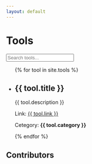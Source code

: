 ```yaml
---
layout: default
---
```


<h1>Tools</h1>

<input type="text" id="search-box" placeholder="Search tools...">

<ul id="tools-list">
  {% for tool in site.tools %}
    <li class="tool-item">
      <h2>{{ tool.title }}</h2>
      <p>{{ tool.description }}</p>
      <p>Link: <a href="{{ tool.link }}">{{ tool.link }}</a></p>
      <p>Cetegory: <strong>{{ tool.category }}</strong></p>
    </li>
  {% endfor %}
</ul>

<script src="{{ site.baseurl }}/assets/js/search.js"></script>

<h2>Contributors</h2>

<ul id="contributors-list"></ul>

<script>
  const repoOwner = "UCT-datastewardship";  // Change this
  const repoName = "UCT-datastewardship.github.io";  // Change this
  const sinceDate = "2025-01-01T00:00:00Z";  // Filter from this date forward

  async function fetchContributorsSinceDate() {
    try {
      const response = await fetch(`https://api.github.com/repos/${repoOwner}/${repoName}/commits?since=${sinceDate}`);
      const commits = await response.json();

      let contributors = new Map();  // Store users and first commit date

      for (const commit of commits) {
        const author = commit.author;
        if (author && !contributors.has(author.login)) {
          contributors.set(author.login, {
            username: author.login,
            profile: author.html_url,
            firstCommitDate: commit.commit.author.date
          });
        }
      }

      const list = document.getElementById("contributors-list");
      list.innerHTML = "";

      contributors.forEach(user => {
        let li = document.createElement("li");
        li.innerHTML = `<a href="${user.profile}" target="_blank">${user.username}</a> (since ${new Date(user.firstCommitDate).toDateString()})`;
        list.appendChild(li);
      });

    } catch (error) {
      console.error("Failed to load contributors", error);
    }
  }

  fetchContributorsSinceDate();
</script>
